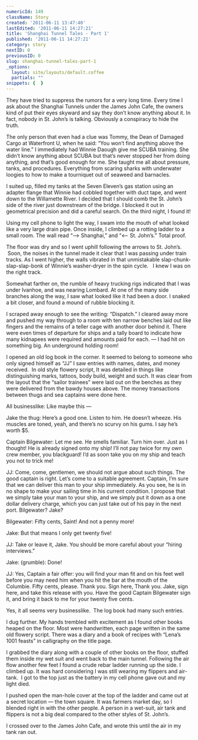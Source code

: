 ```yaml
---
numericId: 149
className: Story
created: '2011-06-11 13:47:40'
lastEdited: '2011-06-11 14:27:21'
title: 'Shanghai Tunnel Tales - Part 1'
published: '2011-06-11 14:27:21'
category: story
nextID: 0
previousID: 0
slug: shanghai-tunnel-tales-part-1
_options:
  layout: site/layouts/default.coffee
  partials: ""
snippets: {  }
---
```

They have tried to suppress the rumors for a very long time. Every time I ask about the Shanghai Tunnels under the James John Cafe, the owners kind of put their eyes skyward and say they don&rsquo;t know anything about it. In fact, nobody in St. John&rsquo;s is talking. Obviously a conspiracy to hide the truth.

The only person that even had a clue was Tommy, the Dean of Damaged Cargo at Waterfront U, when he said: &ldquo;You won&rsquo;t find anything above the water line.&rdquo; I immediately had Winnie Daough give me SCUBA training. She didn&rsquo;t know anything about SCUBA but that&rsquo;s never stopped her from doing anything, and that&rsquo;s good enough for me. She taught me all about pressure, tanks, and procedures. Everything from scaring sharks with underwater loogies to how to make a tourniquet out of seaweed and barnacles.

I suited up, filled my tanks at the Seven Eleven&rsquo;s gas station using an adapter flange that Winnie had cobbled together with duct tape, and went down to the Willamette River. I decided that I should comb the St. John&rsquo;s side of the river just downstream of the bridge. I blocked it out in geometrical precision and did a careful search. On the third night, I found it!

Using my cell phone to light the way, I swam into the mouth of what looked like a very large drain pipe. Once inside, I climbed up a rotting ladder to a small room. The wall read &ldquo;&mdash;&gt; Shanghai,&rdquo; and &ldquo;&lt;&mdash; St. John&rsquo;s.&rdquo; Total proof.

The floor was dry and so I went uphill following the arrows to St. John&rsquo;s. &nbsp;Soon, the noises in the tunnel made it clear that I was passing under train tracks. As I went higher, the walls vibrated in that unmistakable slap-chunk-slap-slap-bonk of Winnie&rsquo;s washer-dryer in the spin cycle. &nbsp; I knew I was on the right track.

Somewhat farther on, the rumble of heavy trucking rigs indicated that I was under Ivanhoe, and was nearing Lombard. At one of the many side branches along the way, I saw what looked like it had been a door. I snaked a bit closer, and found a mound of rubble blocking it.

I scraped away enough to see the writing: &ldquo;Dispatch.&rdquo; I cleared away more and pushed my way through to a room with ten narrow benches laid out like fingers and the remains of a teller cage with another door behind it. There were even times of departure for ships and a tally board to indicate how many kidnapees were required and amounts paid for each. &mdash; I had hit on something big. An underground holding room!

I opened an old log book in the corner. It seemed to belong to someone who only signed himself as &ldquo;JJ&rdquo; I saw entries with names, dates, and money received. &nbsp;In old style flowery script, It was detailed in things like distinguishing marks, tattoos, body build, weight and such. It was clear from the layout that the &ldquo;sailor trainees&rdquo; were laid out on the benches as they were delivered from the bawdy houses above. The money transactions between thugs and sea captains were done here.

All businesslike: Like maybe this &mdash;

Jake the thug: Here&rsquo;s a good one. Listen to him. He doesn&rsquo;t wheeze. His muscles are toned, yeah, and there&rsquo;s no scurvy on his gums. I say he&rsquo;s worth $5.

Captain Bilgewater: Let me see. He smells familiar. Turn him over. Just as I thought! He is already signed onto my ship! I&rsquo;ll not pay twice for my own crew member, you blackguard! I&rsquo;d as soon take you on my ship and teach you not to trick me!

JJ: Come, come, gentlemen, we should not argue about such things. The good captain is right. Let&rsquo;s come to a suitable agreement. Captain, I&rsquo;m sure that we can deliver this man to your ship immediately. As you see, he is in no shape to make your sailing time in his current condition. I propose that we simply take your man to your ship, and we simply put it down as a one dollar delivery charge, which you can just take out of his pay in the next port. Bilgewater? Jake?

Bilgewater: Fifty cents, Saint! And not a penny more!

Jake: But that means I only get twenty five!

JJ: Take or leave it, Jake. You should be more careful about your &ldquo;hiring interviews.&rdquo;

Jake: (grumble): Done!

JJ: Yes, Captain a fair offer: you will find your man fit and on his feet well before you may need him when you hit the bar at the mouth of the Columbie. Fifty cents, please. Thank you. Sign here, Thank you. Jake, sign here, and take this release with you. Have the good Captain Bilgewater sign it, and bring it back to me for your twenty five cents.

Yes, it all seems very businesslike. &nbsp;The log book had many such entries.

I dug further. My hands trembled with excitement as I found other books heaped on the floor. Most were handwritten, each page written in the same old flowery script. There was a diary and a book of recipes with &ldquo;Lena&rsquo;s 1001 feasts&rdquo; in calligraphy on the title page.

I grabbed the diary along with a couple of other books on the floor, stuffed them inside my wet suit and went back to the main tunnel. Following the air flow another few feet I found a crude rebar ladder running up the side. I climbed up. It was hard considering I was still wearing my flippers and air-tank. &nbsp;I got to the top just as the battery in my cell phone gave out and my light died.

I pushed open the man-hole cover at the top of the ladder and came out at a secret location &mdash; the town square. It was farmers market day, so I blended right in with the other people. A person in a wet-suit, air tank and flippers is not a big deal compared to the other styles of St. John&rsquo;s.

I crossed over to the James John Cafe, and wrote this until the air in my tank ran out.

